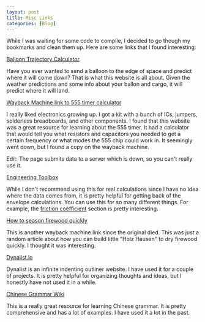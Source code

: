 ```yaml
---
layout: post
title: Misc Links
categories: [Blog]
---
```


While I was waiting for some code to compile, I decided to go though my bookmarks and clean them up. Here are some links that I found interesting:


[Balloon Trajectory Calculator](http://weather.uwyo.edu/polar/balloon_traj.html)

Have you ever wanted to send a balloon to the edge of space and predict where it will come down? That is what this website is all about. Given the weather predictions and some info about your ballon and cargo, it will predict where it will land. 

[Wayback Machine link to 555 timer calculator](https://web.archive.org/web/20040608020414/http://555-timer.clarkson-uk.com/)

I really liked electronics growing up. I got a kit with a bunch of ICs, jumpers, solderless breadboards, and other components. I found that this website was a great resource for learning about the 555 timer. It had a calculator that would tell you what resistors and capacitors you needed to get a certain frequency or what modes the 555 chip could work in. It seemingly went down, but I found a copy on the wayback machine.

Edit: The page submits data to a server which is down, so you can't really use it. 

[Engineering Toolbox](https://www.engineeringtoolbox.com/index.html)

While I don't recommend using this for real calculations since I have no idea where the data comes from, it is pretty helpful for getting back of the envelope calculations. You can use this for so many different things. For example, the [friction coefficient](https://www.engineeringtoolbox.com/friction-coefficients-d_778.html) section is pretty interesting.

[How to season firewood quickly](https://web.archive.org/web/20030727051555/https://www.thechimneysweep.ca/6seasoningwood.html)

This is another wayback machine link since the original died. This was just a random article about how you can build little "Holz Hausen" to dry firewood quickly. I thought it was interesting.

[Dynalist.io](https://dynalist.io/)

Dynalist is an infinite indenting outliner website. I have used it for a couple of projects. It is pretty helpful for organizing thoughts and ideas, but I honestly have not used it in a while.

[Chinese Grammar Wiki](https://resources.allsetlearning.com/chinese/grammar/Main_Page)

This is a really great resource for learning Chinese grammar. It is pretty comprehensive and has a lot of examples. I have used it a lot in the past. 